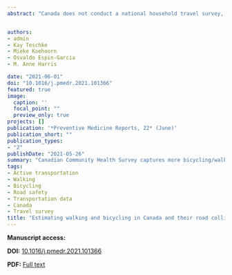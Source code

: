 ```yaml
---
abstract: "Canada does not conduct a national household travel survey, resulting in a data gap on walking and bicycling. These data are key to surveillance of physical activity and health, as well as in epidemiological injury risk calculations. This study explored the use of available national data sources, the Canadian census and the Canadian Community Health Survey (CCHS), to tally walking and bicycling and examine trends in fatality risk. Estimates of the percentage and number of Canadians walking or bicycling to work were calculated for 1996–2016 using the census. The CCHS was used to estimate the number and proportion of Canadians walking or bicycling for leisure (2000–2014) and to work or school (2008–2014). We combine these data with National Collision Database data on the number of pedestrian and bicyclist fatalities (1999–2017) and compare trends in fatality risk over time using each dataset. Across all data sources, walking was more common among women, while bicycling was more common among men. Men were at higher fatality risk than women. These results should be interpreted with caution given limitations this study identifies in census and CCHS data, including narrow definitions for bicycling behaviour, lack of detail regarding amount of use, and inconsistency of questions asked over time. A national household travel survey should be a priority for public health purposes in Canada."


authors:
- admin
- Kay Teschke
- Mieke Koehoorn
- Osvaldo Espin-Garcia
- M. Anne Harris

date: "2021-06-01"
doi: "10.1016/j.pmedr.2021.101366"
featured: true
image:
  caption: ''
  focal_point: ""
  preview_only: true
projects: []
publication: '*Preventive Medicine Reports, 22* (June)'
publication_short: ""
publication_types:
- "2"
publishDate: "2021-05-26"
summary: "Canadian Community Health Survey captures more bicycling/walking than the census. Across data sources, walking more common among women than men. Men had higher risk of a fatality than women for bicycling and walking. Both data sources have key limitations for measuring bicycling and walking. Implementing a national household travel survey should be a priority in Canada."
tags:
- Active transportation
- Walking
- Bicycling
- Road safety
- Transportation data
- Canada
- Travel survey
title: "Estimating walking and bicycling in Canada and their road collision fatality risks: The need for a national household travel survey"
---
```


**Manuscript access:**

**DOI:** [10.1016/j.pmedr.2021.101366](https://doi.org/10.1016/j.pmedr.2021.101366)

**PDF:** [Full text](./manuscript.pdf) 

